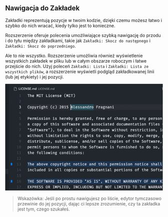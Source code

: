 ## Nawigacja do Zakładek

Zakładki reprezentują pozycje w twoim kodzie, dzięki czemu możesz łatwo i szybko do nich wracać, kiedy tylko jest to konieczne.

Rozszerzenie oferuje polecenia umożliwiające szybką nawigację do przodu i do tyłu między zakładkami, takie jak `Zakładki: Skocz do następnego` i `Zakładki: Skocz do poprzedniego`.

Ale to nie wszystko. Rozszerzenie umożliwia również wyświetlenie wszystkich zakładek w pliku lub w całym obszarze roboczym i łatwe przejście do nich. Użyj poleceń `Zakładki: Lista` i `Zakładki: Lista ze wszystkich plików`, a rozszerzenie wyświetli podgląd zakładkowanej linii (lub jej etykiety) i jej pozycji.

![Lista](../images/bookmarks-list-from-all-files.gif)

> Wskazówka: Jeśli po prostu nawigujesz po liście, edytor tymczasowo przewinie do jej pozycji, dając ci lepsze zrozumienie, czy ta zakładka jest tym, czego szukałeś.
